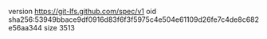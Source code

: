 version https://git-lfs.github.com/spec/v1
oid sha256:53949bbace9df0916d83f6f3f5975c4e504e61109d26fe7c4de8c682e56aa344
size 3513
